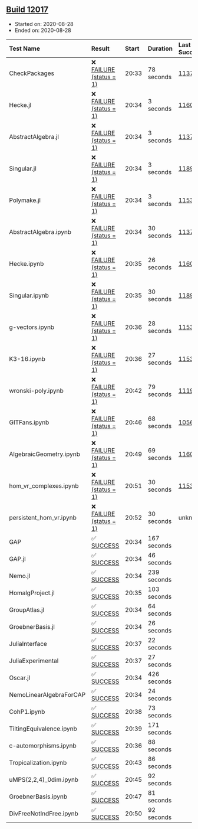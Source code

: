 ## [Build 12017](https://oscarci.mathematik.uni-kl.de/job/oscar/12017/)

* Started on: 2020-08-28
* Ended on: 2020-08-28

| Test Name    | Result | Start | Duration | Last Success | First Failure |
|:-------------|:-------|:------|:---------|:-------------|:--------------|
| CheckPackages | ❌ [FAILURE (status = 1)](https://oscarci.mathematik.uni-kl.de/job/oscar/12017/artifact/logs/build-12017/CheckPackages.log) | 20:33 | 78 seconds | [11376](https://oscarci.mathematik.uni-kl.de/job/oscar/11376/) | [11377](https://oscarci.mathematik.uni-kl.de/job/oscar/11377/) |
| Hecke.jl | ❌ [FAILURE (status = 1)](https://oscarci.mathematik.uni-kl.de/job/oscar/12017/artifact/logs/build-12017/Hecke.jl.log) | 20:34 | 3 seconds | [11602](https://oscarci.mathematik.uni-kl.de/job/oscar/11602/) | [11603](https://oscarci.mathematik.uni-kl.de/job/oscar/11603/) |
| AbstractAlgebra.jl | ❌ [FAILURE (status = 1)](https://oscarci.mathematik.uni-kl.de/job/oscar/12017/artifact/logs/build-12017/AbstractAlgebra.jl.log) | 20:34 | 3 seconds | [11376](https://oscarci.mathematik.uni-kl.de/job/oscar/11376/) | [11377](https://oscarci.mathematik.uni-kl.de/job/oscar/11377/) |
| Singular.jl | ❌ [FAILURE (status = 1)](https://oscarci.mathematik.uni-kl.de/job/oscar/12017/artifact/logs/build-12017/Singular.jl.log) | 20:34 | 3 seconds | [11893](https://oscarci.mathematik.uni-kl.de/job/oscar/11893/) | [11894](https://oscarci.mathematik.uni-kl.de/job/oscar/11894/) |
| Polymake.jl | ❌ [FAILURE (status = 1)](https://oscarci.mathematik.uni-kl.de/job/oscar/12017/artifact/logs/build-12017/Polymake.jl.log) | 20:34 | 3 seconds | [11532](https://oscarci.mathematik.uni-kl.de/job/oscar/11532/) | [11533](https://oscarci.mathematik.uni-kl.de/job/oscar/11533/) |
| AbstractAlgebra.ipynb | ❌ [FAILURE (status = 1)](https://oscarci.mathematik.uni-kl.de/job/oscar/12017/artifact/logs/build-12017/AbstractAlgebra.ipynb.log) | 20:34 | 30 seconds | [11376](https://oscarci.mathematik.uni-kl.de/job/oscar/11376/) | [11377](https://oscarci.mathematik.uni-kl.de/job/oscar/11377/) |
| Hecke.ipynb | ❌ [FAILURE (status = 1)](https://oscarci.mathematik.uni-kl.de/job/oscar/12017/artifact/logs/build-12017/Hecke.ipynb.log) | 20:35 | 26 seconds | [11602](https://oscarci.mathematik.uni-kl.de/job/oscar/11602/) | [11603](https://oscarci.mathematik.uni-kl.de/job/oscar/11603/) |
| Singular.ipynb | ❌ [FAILURE (status = 1)](https://oscarci.mathematik.uni-kl.de/job/oscar/12017/artifact/logs/build-12017/Singular.ipynb.log) | 20:35 | 30 seconds | [11893](https://oscarci.mathematik.uni-kl.de/job/oscar/11893/) | [11894](https://oscarci.mathematik.uni-kl.de/job/oscar/11894/) |
| g-vectors.ipynb | ❌ [FAILURE (status = 1)](https://oscarci.mathematik.uni-kl.de/job/oscar/12017/artifact/logs/build-12017/g-vectors.ipynb.log) | 20:36 | 28 seconds | [11532](https://oscarci.mathematik.uni-kl.de/job/oscar/11532/) | [11533](https://oscarci.mathematik.uni-kl.de/job/oscar/11533/) |
| K3-16.ipynb | ❌ [FAILURE (status = 1)](https://oscarci.mathematik.uni-kl.de/job/oscar/12017/artifact/logs/build-12017/K3-16.ipynb.log) | 20:36 | 27 seconds | [11532](https://oscarci.mathematik.uni-kl.de/job/oscar/11532/) | [11533](https://oscarci.mathematik.uni-kl.de/job/oscar/11533/) |
| wronski-poly.ipynb | ❌ [FAILURE (status = 1)](https://oscarci.mathematik.uni-kl.de/job/oscar/12017/artifact/logs/build-12017/wronski-poly.ipynb.log) | 20:42 | 79 seconds | [11192](https://oscarci.mathematik.uni-kl.de/job/oscar/11192/) | [11193](https://oscarci.mathematik.uni-kl.de/job/oscar/11193/) |
| GITFans.ipynb | ❌ [FAILURE (status = 1)](https://oscarci.mathematik.uni-kl.de/job/oscar/12017/artifact/logs/build-12017/GITFans.ipynb.log) | 20:46 | 68 seconds | [10566](https://oscarci.mathematik.uni-kl.de/job/oscar/10566/) | [10567](https://oscarci.mathematik.uni-kl.de/job/oscar/10567/) |
| AlgebraicGeometry.ipynb | ❌ [FAILURE (status = 1)](https://oscarci.mathematik.uni-kl.de/job/oscar/12017/artifact/logs/build-12017/AlgebraicGeometry.ipynb.log) | 20:49 | 69 seconds | [11602](https://oscarci.mathematik.uni-kl.de/job/oscar/11602/) | [11603](https://oscarci.mathematik.uni-kl.de/job/oscar/11603/) |
| hom_vr_complexes.ipynb | ❌ [FAILURE (status = 1)](https://oscarci.mathematik.uni-kl.de/job/oscar/12017/artifact/logs/build-12017/hom_vr_complexes.ipynb.log) | 20:51 | 30 seconds | [11532](https://oscarci.mathematik.uni-kl.de/job/oscar/11532/) | [11533](https://oscarci.mathematik.uni-kl.de/job/oscar/11533/) |
| persistent_hom_vr.ipynb | ❌ [FAILURE (status = 1)](https://oscarci.mathematik.uni-kl.de/job/oscar/12017/artifact/logs/build-12017/persistent_hom_vr.ipynb.log) | 20:52 | 30 seconds | unknown | unknown |
| GAP | ✅ [SUCCESS](https://oscarci.mathematik.uni-kl.de/job/oscar/12017/artifact/logs/build-12017/GAP.log) | 20:34 | 167 seconds |  |  |
| GAP.jl | ✅ [SUCCESS](https://oscarci.mathematik.uni-kl.de/job/oscar/12017/artifact/logs/build-12017/GAP.jl.log) | 20:34 | 46 seconds |  |  |
| Nemo.jl | ✅ [SUCCESS](https://oscarci.mathematik.uni-kl.de/job/oscar/12017/artifact/logs/build-12017/Nemo.jl.log) | 20:34 | 239 seconds |  |  |
| HomalgProject.jl | ✅ [SUCCESS](https://oscarci.mathematik.uni-kl.de/job/oscar/12017/artifact/logs/build-12017/HomalgProject.jl.log) | 20:35 | 103 seconds |  |  |
| GroupAtlas.jl | ✅ [SUCCESS](https://oscarci.mathematik.uni-kl.de/job/oscar/12017/artifact/logs/build-12017/GroupAtlas.jl.log) | 20:34 | 64 seconds |  |  |
| GroebnerBasis.jl | ✅ [SUCCESS](https://oscarci.mathematik.uni-kl.de/job/oscar/12017/artifact/logs/build-12017/GroebnerBasis.jl.log) | 20:34 | 26 seconds |  |  |
| JuliaInterface | ✅ [SUCCESS](https://oscarci.mathematik.uni-kl.de/job/oscar/12017/artifact/logs/build-12017/JuliaInterface.log) | 20:37 | 22 seconds |  |  |
| JuliaExperimental | ✅ [SUCCESS](https://oscarci.mathematik.uni-kl.de/job/oscar/12017/artifact/logs/build-12017/JuliaExperimental.log) | 20:37 | 27 seconds |  |  |
| Oscar.jl | ✅ [SUCCESS](https://oscarci.mathematik.uni-kl.de/job/oscar/12017/artifact/logs/build-12017/Oscar.jl.log) | 20:34 | 426 seconds |  |  |
| NemoLinearAlgebraForCAP | ✅ [SUCCESS](https://oscarci.mathematik.uni-kl.de/job/oscar/12017/artifact/logs/build-12017/NemoLinearAlgebraForCAP.log) | 20:34 | 24 seconds |  |  |
| CohP1.ipynb | ✅ [SUCCESS](https://oscarci.mathematik.uni-kl.de/job/oscar/12017/artifact/logs/build-12017/CohP1.ipynb.log) | 20:38 | 73 seconds |  |  |
| TiltingEquivalence.ipynb | ✅ [SUCCESS](https://oscarci.mathematik.uni-kl.de/job/oscar/12017/artifact/logs/build-12017/TiltingEquivalence.ipynb.log) | 20:39 | 171 seconds |  |  |
| c-automorphisms.ipynb | ✅ [SUCCESS](https://oscarci.mathematik.uni-kl.de/job/oscar/12017/artifact/logs/build-12017/c-automorphisms.ipynb.log) | 20:36 | 88 seconds |  |  |
| Tropicalization.ipynb | ✅ [SUCCESS](https://oscarci.mathematik.uni-kl.de/job/oscar/12017/artifact/logs/build-12017/Tropicalization.ipynb.log) | 20:43 | 86 seconds |  |  |
| uMPS(2,2,4)_0dim.ipynb | ✅ [SUCCESS](https://oscarci.mathematik.uni-kl.de/job/oscar/12017/artifact/logs/build-12017/uMPS-2-2-4-_0dim.ipynb.log) | 20:45 | 92 seconds |  |  |
| GroebnerBasis.ipynb | ✅ [SUCCESS](https://oscarci.mathematik.uni-kl.de/job/oscar/12017/artifact/logs/build-12017/GroebnerBasis.ipynb.log) | 20:47 | 81 seconds |  |  |
| DivFreeNotIndFree.ipynb | ✅ [SUCCESS](https://oscarci.mathematik.uni-kl.de/job/oscar/12017/artifact/logs/build-12017/DivFreeNotIndFree.ipynb.log) | 20:50 | 92 seconds |  |  |
